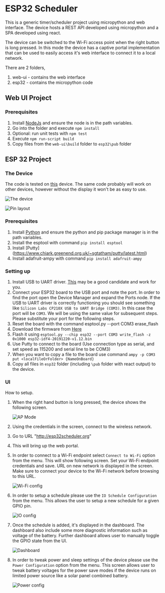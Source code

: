 
# ESP32 Scheduler
This is a generic timer/scheduler project using micropython and web interface. The device hosts a REST API developed using micropython and a SPA developed using react.

The device can be switched to the Wi-Fi access point when the right button is long pressed. In this mode the device has a captive portal implementation that can be used to easily access it's web interface to connect it to a local network.

There are 2 folders, 
1. web-ui - contains the web interface
2. esp32 - contains the micropython code

## Web UI Project
### Prerequisites
 1. Install [NodeJs](https://nodejs.org/en/download/) and ensure the node is in the path variables.
 2. Go into the folder and execute `npm install`
 3. Optional: run unit tests with `npm test` 
 4. Execute `npm run-script build`
 5. Copy files from the `web-ui\build` folder to `esp32\pub` folder

## ESP 32 Project
### The Device
The code is tested on [this](http://www.lilygo.cn/prod_view.aspx?TypeId=50033&Id=1126&FId=t3:50033:3) device. The same code probably will work on other devices, however without the display it won't be as easy to use.

![The device](/ESP32-Scheduler/images/device.png?raw=true "The device") 

![Pin layout](/ESP32-Scheduler/images/device_pins.png?raw=true "Pin layout") 

### Prerequisites
 1. Install [Python](https://www.python.org/downloads/) and ensure the python and pip package manager is in the path variables.
 2. Install the esptool with command `pip install esptool`
 3. Install [Putty] (https://www.chiark.greenend.org.uk/~sgtatham/putty/latest.html)
 4. Install adafruit-ampy with command `pip install adafruit-ampy`

### Setting up
 1. Install USB to UART driver. [This](https://www.silabs.com/products/development-tools/software/usb-to-uart-bridge-vcp-drivers) may be a good candidate and work for you.
 2. Connect your ESP32 board to the USB port and note the port. In order to find the port open the Device Manager and expand the Ports node. If the USB to UART driver is correctly functioning you should see something like `Silicon Labs CP210X USB to UART Bridge (COM3)`. In this case the port will be `COM3`. We will be using the same value for subsequent steps. Please substitute your port for the following steps.
 3. Reset the board with the command esptool.py --port COM3 erase_flash
 4. Download the firmware from [Here](https://micropython.org/download/esp32/)
 5. Flash it using `esptool.py --chip esp32 --port COM3 write_flash -z 0x1000 esp32-idf4-20191220-v1.12.bin`
 6. Use Putty to connect to the board (Use connection type as serial, and set speed as 115200 and serial line to be COM3)
 7. When you want to copy a file to the board use command `ampy -p COM3 put <localFileOrFolder> {NameOnBoard}`
 8. Copy all files in `esp32` folder (including `\pub` folder with react output) to the device.
  
### UI

How to setup.

1. When the right hand button is long pressed, the device shows the following screen.

    ![AP Mode](/ESP32-Scheduler/images/ap_mode.jpg?raw=true "AP Mode") 

2. Using the credentials in the screen, connect to the wireless network.
3. Go to URL "http://esp32scheduler.org"
4. This will bring up the web portal.
5. In order to connect to a Wi-Fi endpoint select `Connect to Wi-Fi` option from the menu. This will show following screen. Set your Wi-Fi endpoint credentials and save. URL on new network is displayed in the screen. Make sure to connect your device to the Wi-Fi network before browsing to this URL.
    
    ![Wi-Fi config](/ESP32-Scheduler/images/wi-fi-config.png?raw=true "Wi-Fi config") 

6. In order to setup a schedule please use the `IO Schedule Configuration` from the menu. This allows the user to setup a new schedule for a given GPIO pin. 

    ![IO config](/ESP32-Scheduler/images/io-config.png?raw=true "IO Config") 

7. Once the schedule is added, it's displayed in the dashboard. The dashboard also include some more diagnostic information such as voltage of the battery. Further dashboard allows user to manually toggle the GPIO state from the UI. 

    ![Dashboard](/ESP32-Scheduler/images/dashboard.png?raw=true "Dashboard")  

8. In order to tweak power and sleep settings of the device please use the `Power Configuration` option from the menu. This screen allows user to tweak battery voltages for the power save modes if the device runs on limited power source like a solar panel combined battery. 

    ![Power config](/ESP32-Scheduler/images/power-config.png?raw=true "Power Config")  
 



 
 
